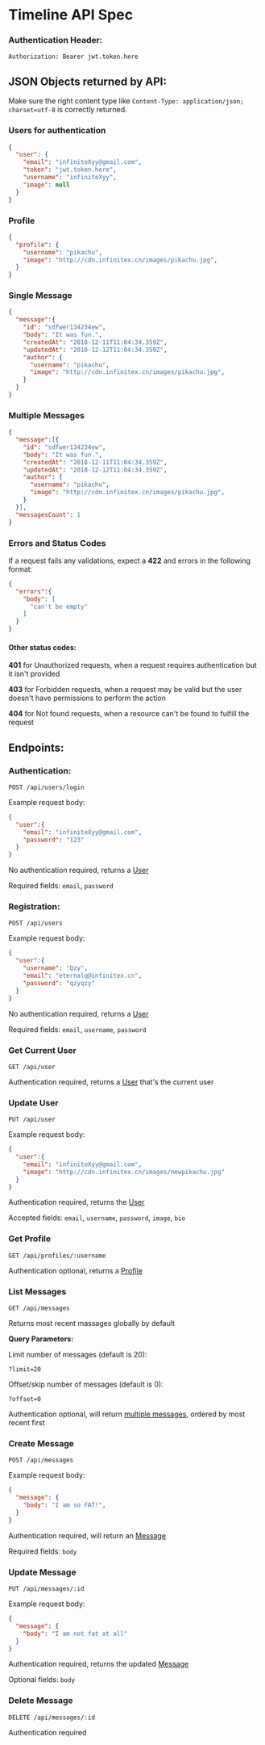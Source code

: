 # Timeline API Spec

### Authentication Header:

`Authorization: Bearer jwt.token.here`

## JSON Objects returned by API:

Make sure the right content type like `Content-Type: application/json; charset=utf-8` is correctly returned.

### Users for authentication

```JSON
{
  "user": {
    "email": "infiniteXyy@gmail.com",
    "token": "jwt.token.here",
    "username": "infiniteXyy",
    "image": null
  }
}
```

### Profile

```JSON
{
  "profile": {
    "username": "pikachu",
    "image": "http://cdn.infinitex.cn/images/pikachu.jpg",
  }
}
```

### Single Message

```JSON
{
  "message":{
    "id": "sdfwer134234ew",
    "body": "It was fun.",
    "createdAt": "2018-12-11T11:04:34.359Z",
    "updatedAt": "2018-12-12T11:04:34.359Z",
    "author": {
      "username": "pikachu",
      "image": "http://cdn.infinitex.cn/images/pikachu.jpg",
    }
  }
}
```

### Multiple Messages

```JSON
{
  "message":[{
    "id": "sdfwer134234ew",
    "body": "It was fun.",
    "createdAt": "2018-12-11T11:04:34.359Z",
    "updatedAt": "2018-12-12T11:04:34.359Z",
    "author": {
      "username": "pikachu",
      "image": "http://cdn.infinitex.cn/images/pikachu.jpg",
    }
  }],
  "messagesCount": 1
}
```

### Errors and Status Codes

If a request fails any validations, expect a **422** and errors in the following format:

```JSON
{
  "errors":{
    "body": [
      "can't be empty"
    ]
  }
}
```

#### Other status codes:

**401** for Unauthorized requests, when a request requires authentication but it isn't provided

**403** for Forbidden requests, when a request may be valid but the user doesn't have permissions to perform the action

**404** for Not found requests, when a resource can't be found to fulfill the request


## Endpoints:

### Authentication:

`POST /api/users/login`

Example request body:
```JSON
{
  "user":{
    "email": "infiniteXyy@gmail.com",
    "password": "123"
  }
}
```

No authentication required, returns a [User](#users-for-authentication)

Required fields: `email`, `password`


### Registration:

`POST /api/users`

Example request body:
```JSON
{
  "user":{
    "username": "Qzy",
    "email": "eternalq@infinitex.cn",
    "password": "qzyqzy"
  }
}
```

No authentication required, returns a [User](#users-for-authentication)

Required fields: `email`, `username`, `password`

### Get Current User

`GET /api/user`

Authentication required, returns a [User](#users-for-authentication) that's the current user

### Update User

`PUT /api/user`

Example request body:
```JSON
{
  "user":{
    "email": "infiniteXyy@gmail.com",
    "image": "http://cdn.infinitex.cn/images/newpikachu.jpg"
  }
}
```

Authentication required, returns the [User](#users-for-authentication)


Accepted fields: `email`, `username`, `password`, `image`, `bio`

### Get Profile

`GET /api/profiles/:username`

Authentication optional, returns a [Profile](#profile)

### List Messages

`GET /api/messages`

Returns most recent massages globally by default

**Query Parameters:**

Limit number of messages (default is 20):

`?limit=20`

Offset/skip number of messages (default is 0):

`?offset=0`

Authentication optional, will return [multiple messages](#multiple-messages), ordered by most recent first

### Create Message

`POST /api/messages`

Example request body:

```JSON
{
  "message": {
    "body": "I am so FAT!",
  }
}
```

Authentication required, will return an [Message](#single-message)

Required fields: `body`

### Update Message

`PUT /api/messages/:id`

Example request body:

```JSON
{
  "message": {
    "body": "I am not fat at all"
  }
}
```

Authentication required, returns the updated [Message](#single-message)

Optional fields: `body`


### Delete Message

`DELETE /api/messages/:id`

Authentication required
